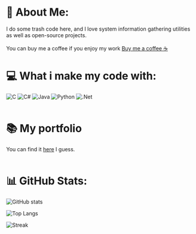 # 💫 About Me:
I do some trash code here, and I love system information gathering utilities as well as open-source projects.<br/><br/>
You can buy me a coffee if you enjoy my work [Buy me a coffee ☕](https://www.buymeacoffee.com/Bamboooz)
# 💻 What i make my code with:
![C](https://img.shields.io/badge/c-%2300599C.svg?style=for-the-badge&logo=c&logoColor=white) ![C#](https://img.shields.io/badge/c%23-%23239120.svg?style=for-the-badge&logo=c-sharp&logoColor=white) ![Java](https://img.shields.io/badge/java-%23ED8B00.svg?style=for-the-badge&logo=java&logoColor=white) ![Python](https://img.shields.io/badge/python-3670A0?style=for-the-badge&logo=python&logoColor=ffdd54) ![.Net](https://img.shields.io/badge/.NET-5C2D91?style=for-the-badge&logo=.net&logoColor=white)<br/><br/>
# 📚 **My portfolio**
You can find it [here](https://bamboooz.github.io) I guess.<br/><br/>
# 📊 GitHub Stats:
![GitHub stats](https://github-readme-stats.vercel.app/api?username=Bamboooz&theme=radical)
 
![Top Langs](https://github-readme-stats.vercel.app/api/top-langs/?username=Bamboooz&layout=compact&theme=radical)
 
![Streak](https://github-readme-streak-stats.herokuapp.com/?user=bamboooz&theme=radical)
